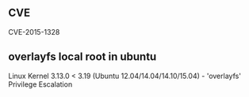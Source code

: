 ## CVE
CVE-2015-1328 

## overlayfs local root in ubuntu

Linux Kernel 3.13.0 < 3.19 (Ubuntu 12.04/14.04/14.10/15.04) - 'overlayfs' Privilege Escalation

